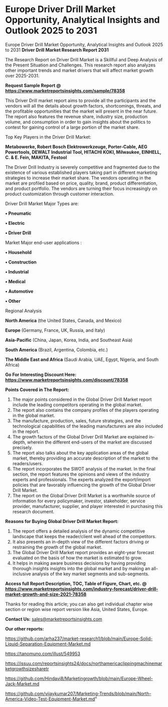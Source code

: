 # Europe Driver Drill Market Opportunity, Analytical Insights and Outlook 2025 to 2031
Europe Driver Drill Market Opportunity, Analytical Insights and Outlook 2025 to 2031
<strong>Driver Drill Market Research Report 2031</strong>

The Research Report on Driver Drill Market is a Skillful and Deep Analysis of the Present Situation and Challenges. This research report also analyzes other important trends and market drivers that will affect market growth over 2025-2031.

<strong>Request Sample Report @ <a href=https://www.marketreportsinsights.com/sample/78358>https://www.marketreportsinsights.com/sample/78358</a></strong>

This Driver Drill market report aims to provide all the participants and the vendors will all the details about growth factors, shortcomings, threats, and the profitable opportunities that the market will present in the near future. The report also features the revenue share, industry size, production volume, and consumption in order to gain insights about the politics to contest for gaining control of a large portion of the market share.

Top Key Players in the Driver Drill Market:

<strong>Metabowerke, Robert Bosch Elektrowerkzeuge, Porter-Cable, AEG Powertools, DEWALT Industrial Tool, HITACHI KOKI, Milwaukee, EINHELL, C. & E. Fein, MAKITA, Festool</strong>

The Driver Drill Industry is severely competitive and fragmented due to the existence of various established players taking part in different marketing strategies to increase their market share. The vendors operating in the market are profiled based on price, quality, brand, product differentiation, and product portfolio. The vendors are turning their focus increasingly on product customization through customer interaction.

Driver Drill Market Major Types are:

<strong>• Pneumatic

• Electric

• Driver Drill</strong>

Market Major end-user applications :

<strong>• Household

• Construction

• Industrial

• Medical

• Automotive

• Other</strong>

Regional Analysis

</u><strong><b>North America</b></strong> (the United States, Canada, and Mexico)

<strong><b>Europe </b></strong>(Germany, France, UK, Russia, and Italy)

<strong><b>Asia-Pacific</b></strong> (China, Japan, Korea, India, and Southeast Asia)

<strong><b>South America</b></strong> (Brazil, Argentina, Colombia, etc.)

<strong><b>The Middle East and Africa</b></strong> (Saudi Arabia, UAE, Egypt, Nigeria, and South Africa)

<strong>Go For Interesting Discount Here: <a href=https://www.marketreportsinsights.com/discount/78358>https://www.marketreportsinsights.com/discount/78358</a></strong>

<strong>Points Covered in The Report:</strong>
<ol>
  <li>The major points considered in the Global Driver Drill Market report include the leading competitors operating in the global market.</li>
  <li>The report also contains the company profiles of the players operating in the global market.</li>
  <li>The manufacture, production, sales, future strategies, and the technological capabilities of the leading manufacturers are also included in the report.</li>
  <li>The growth factors of the Global Driver Drill Market are explained in-depth, wherein the different end-users of the market are discussed precisely.</li>
  <li>The report also talks about the key application areas of the global market, thereby providing an accurate description of the market to the readers/users.</li>
  <li>The report incorporates the SWOT analysis of the market. In the final section, the report features the opinions and views of the industry experts and professionals. The experts analyzed the export/import policies that are favorably influencing the growth of the Global Driver Drill Market.</li>
  <li>The report on the Global Driver Drill Market is a worthwhile source of information for every policymaker, investor, stakeholder, service provider, manufacturer, supplier, and player interested in purchasing this research document.</li>
</ol>
<strong>Reasons for Buying Global Driver Drill Market Report:</strong>

<ol>
  <li>The report offers a detailed analysis of the dynamic competitive landscape that keeps the reader/client well ahead of the competitors.</li>
  <li>It also presents an in-depth view of the different factors driving or restraining the growth of the global market.</li>
  <li>The Global Driver Drill Market report provides an eight-year forecast evaluated on the basis of how the market is estimated to grow.</li>
  <li>It helps in making aware business decisions by having providing thorough insights insights into the global market and by making an all-inclusive analysis of the key market segments and sub-segments.</li>
</ol>
<strong>Access full Report Description, TOC, Table of Figure, Chart, etc. @ <a href=https://www.marketreportsinsights.com/industry-forecast/driver-drill-market-growth-and-size-2021-78358>https://www.marketreportsinsights.com/industry-forecast/driver-drill-market-growth-and-size-2021-78358</a></strong>


Thanks for reading this article; you can also get individual chapter wise section or region wise report version like Asia, United States, Europe.

<strong>Contact Us:</strong>
sales@marketreportsinsights.com

<strong>Our other reports:</strong>

<a href=https://github.com/arha237/market-research1/blob/main/Europe-Solid-Liquid-Separation-Equipment-Market.md>https://github.com/arha237/market-research1/blob/main/Europe-Solid-Liquid-Separation-Equipment-Market.md</a>

<a href=https://tanomuno.com/illust/549953>https://tanomuno.com/illust/549953</a>

<a href=https://issuu.com/reportsinsights24/docs/northamericaclippingmachinemarketgrowthsizesharetr>https://issuu.com/reportsinsights24/docs/northamericaclippingmachinemarketgrowthsizesharetr</a>

<a href=https://github.com/Hindavi8/Marketingrowth/blob/main/Europe-Wheel-Jack-Market.md>https://github.com/Hindavi8/Marketingrowth/blob/main/Europe-Wheel-Jack-Market.md</a>

<a href=https://github.com/vijaykumar207/Marketing-Trends/blob/main/North-America-Video-Test-Equipment-Market.md>https://github.com/vijaykumar207/Marketing-Trends/blob/main/North-America-Video-Test-Equipment-Market.md</a>"
